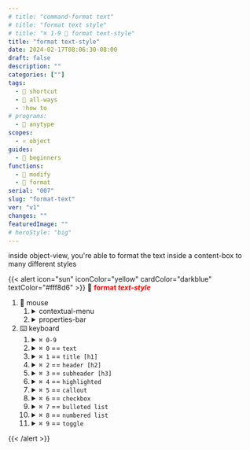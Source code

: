 ```yaml
---
# title: "command-format text"
# title: "format text style"
# title: "⌘ 1-9 🎯 format text-style"
title: "format text-style"
date: 2024-02-17T08:06:30-08:00
draft: false
description: ""
categories: [""]
tags:
  - 🎯 shortcut
  - 💠 all-ways
  - ❔how to
# programs:
  - 🦎 anytype
scopes:
  - ⚛️ object
guides:
  - 🐥 beginners
functions:
  - 🔧 modify
  - 🕎 format
serial: "007"
slug: "format-text"
ver: "v1"
changes: ""
featuredImage: ""
# heroStyle: "big"
---
```

inside <view>object-view</view>, you're able to format the text inside a content-box to many different styles

{{< alert icon="sun" iconColor="yellow" cardColor="darkblue" textColor="#fff8d6" >}}
💠 <b style="color: red;">format <i>text-style</i></b> <br>

1. 🐁 mouse
    1. <details><summary>contextual-menu</summary><i style="color: yellow;">highlight text to open up <code>contextual menu</code></i><img src="assets/command/format-text-style/mouse/1~contextual-menu/contextual-menu.gif"></details>
    2. <details><summary>properties-bar</summary><i style="color: yellow;">click on the <code>properties bar</code> to the left of the content-box</i><img src="assets/command/format-text-style/mouse/2~properties-bar/properties-bar.gif"></details>
2. ⌨️ keyboard
    1. <details><summary><code>⌘ 0-9</code></summary><img src="assets/command/format-text-style/keyboard/0-9.gif"></details>
    2. <details><summary><code>⌘ 0</code> == <code>text</code></summary><img src="assets/command/format-text-style/keyboard/0.png"></details>
    3. <details><summary><code>⌘ 1</code> == <code>title [h1]</code></summary><img src="assets/command/format-text-style/keyboard/1.png"></details>
    4. <details><summary><code>⌘ 2</code> == <code>header [h2]</code></summary><img src="assets/command/format-text-style/keyboard/2.png"></details>
    5. <details><summary><code>⌘ 3</code> == <code>subheader [h3]</code></summary><img src="assets/command/format-text-style/keyboard/3.png"></details>
    6. <details><summary><code>⌘ 4</code> == <code>highlighted</code></summary><img src="assets/command/format-text-style/keyboard/4.png"></details>
    7. <details><summary><code>⌘ 5</code> == <code>callout</code></summary><img src="assets/command/format-text-style/keyboard/5.png"></details>
    8. <details><summary><code>⌘ 6</code> == <code>checkbox</code></summary><img src="assets/command/format-text-style/keyboard/6.png"></details>
    9. <details><summary><code>⌘ 7</code> == <code>bulleted list</code></summary><img src="assets/command/format-text-style/keyboard/7.png"></details>
    10. <details><summary><code>⌘ 8</code> == <code>numbered list</code></summary><img src="assets/command/format-text-style/keyboard/8.png"></details>
    11. <details><summary><code>⌘ 9</code> == <code>toggle</code></summary><img src="assets/command/format-text-style/keyboard/9.png"></details>
{{< /alert >}}


<!-- scraps
~ ~ ~ ~ ~ ~ ~ ~ ~ ~ ~ ~ ~ ~ ~ ~ ~ ~ ~ ~ ~ ~ ~ ~ ~ ~ ~ ~
~ • ~ • ~ • ~ • ~ • ~ • ~ • ~ • ~ • ~ • ~ • ~ • ~ • ~ •
~ ~ ~ ~ ~ ~ ~ ~ ~ ~ ~ ~ ~ ~ ~ ~ ~ ~ ~ ~ ~ ~ ~ ~ ~ ~ ~ ~

## keyboard shortcuts
⌘ 1-0

## right-clicking
1. select/highlight text
    1. using mouse
    2. using keyboard
        1. holding-down ⇧ shift as you move the type-bar with the arrow keys highlights all the words the type-bar passes through
        2. additionally, while holding shift [the highlighter] also holding down option [+ arrow keys], jumps a word at a time or holding down command highlights a line at a time
2. right-click any of the highlighted area
3. click on Aa
4. select desired format
    1. mouse
        1. move
        2. click
    2. keyboard
        1. up/down arrows
        2. enter

##


{{< act >}}
hello, do <u>this</u> <u>here</u>
{{< /act >}}


<script async src="https://eomail6.com/form/c2f5dfcc-cdd7-11ee-a9b6-8f75e8c9b215.js" data-form="c2f5dfcc-cdd7-11ee-a9b6-8f75e8c9b215"></script>

<script async src="https://eomail6.com/form/c2f5dfcc-cdd7-11ee-a9b6-8f75e8c9b215.js" data-form="c2f5dfcc-cdd7-11ee-a9b6-8f75e8c9b215"></script>


<style>
.eo-footer {
  display: none;
}
</style>

{{< alert icon="sun" iconColor="yellow" cardColor="darkblue" textColor="#fff8d6" >}}
💠 <b style="color: red;">zoom in/out</b> <br>
<ol>
    <li> mouse
        <ol>
            <li>1. <b style="color: yellow;">menu-bar</b> window > zoom-in >< zoom-out
        </ol>
    <li> keyboard
        <ol>
            <li>1. | ⌘ - | | ⌘ = | == zoom in/out
        </ol>
{{< /alert >}}

all the ways to format text in a content block

-->
